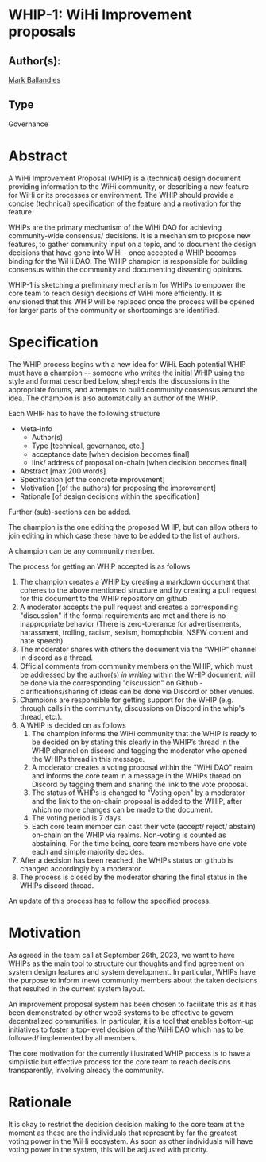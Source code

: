 # WHIP-1: WiHi Improvement proposals

## Author(s):

[Mark Ballandies](https://twitter.com/BallandiesMC)

## Type

Governance

# Abstract 

A WiHi Improvement Proposal (WHIP) is a (technical) design document providing information to the WiHi community, or describing a new feature for WiHi or its processes or environment. The WHIP should provide a concise (technical) specification of the feature and a motivation for the feature.

WHIPs are the primary mechanism of the WiHi DAO for achieving community-wide consensus/ decisions. It is a mechanism to propose new features, to gather community input on a topic, and to document the design decisions that have gone into WiHi - once accepted a WHIP becomes binding for the WiHi DAO. The WHIP champion is responsible for building consensus within the community and documenting dissenting opinions.

WHIP-1 is sketching a preliminary mechanism for WHIPs to empower the core team to reach design decisions of WiHi more efficiently. It is envisioned that this WHIP will be replaced once the process will be opened for larger parts of the community or shortcomings are identified.

# Specification 

The WHIP process begins with a new idea for WiHi. Each potential WHIP must have a champion -- someone who writes the initial WHIP using the style and format described below, shepherds the discussions in the appropriate forums, and attempts to build community consensus around the idea. The champion is also automatically an author of the WHIP.

Each WHIP has to have the following structure

- Meta-info
    - Author(s)
    - Type [technical, governance, etc.]
    - acceptance date [when decision becomes final]
    - link/ address of proposal on-chain [when decision becomes final]
- Abstract [max 200 words]
- Specification [of the concrete improvement]
- Motivation [(of the authors) for proposing the improvement]
- Rationale [of design decisions within the specification]

Further (sub)-sections can be added.

The champion is the one editing the proposed WHIP, but can allow others to join editing in which case these have to be added to the list of authors.

A champion can be any community member.

The process for getting an WHIP accepted is as follows

1. The champion creates a WHIP by creating a markdown document that coheres to the above mentioned structure and by creating a pull request for this document to the WHIP repository on github
2. A moderator accepts the pull request and creates a corresponding "discussion" if the formal requirements are met and there is no inappropriate behavior (There is zero-tolerance for advertisements, harassment, trolling, racism, sexism, homophobia, NSFW content and hate speech).
2. The moderator shares with others the document via the “WHIP” channel in discord as a thread. 
3. Official comments from community members on the WHIP, which must be addressed by the author(s) *in writing* within the WHIP document, will be done via the corresponding "discussion" on Github - clarifications/sharing of ideas can be done via Discord or other venues.
4. Champions are responsible for getting support for the WHIP (e.g. through calls in the community, discussions on Discord in the whip's thread, etc.).
5. A WHIP is decided on as follows
    1. The champion informs the WiHi community that the WHIP is ready to be decided on by stating this clearly in the WHIP’s thread in the WHIP channel on discord and tagging the moderator who opened the WHIPs thread in this message. 
    2. A moderator creates a voting proposal within the "WiHi DAO" realm and informs the core team in a message in the WHIPs thread on Discord by tagging them and sharing the link to the vote proposal.
    2. The status of WHIPs is changed to "Voting open" by a moderator and the link to the on-chain proposal is added to the WHIP, after which no more changes can be made to the document. 
    2. The voting period is 7 days. 
    2. Each core team member can cast their vote (accept/ reject/ abstain) on-chain on the WHIP via realms. Non-voting is counted as abstaining. For the time being, core team members have one vote each and simple majority decides.  
6. After a decision has been reached, the WHIPs status on github is changed accordingly by a moderator.
7. The process is closed by the moderator sharing the final status in the WHIPs discord thread.

An update of this process has to follow the specified process.

# Motivation

As agreed in the team call at September 26th, 2023, we want to have WHIPs as the main tool to structure our thoughts and find agreement on system design features and system development. In particular, WHIPs have the purpose to inform (new) community members about the taken decisions that resulted in the current system layout.

An improvement proposal system has been chosen to facilitate this as it has been demonstrated by other web3 systems to be effective to govern decentralized communities. In particular, it is a tool that enables bottom-up initiatives to foster a top-level decision of the WiHi DAO which has to be followed/ implemented by all members. 

The core motivation for the currently illustrated WHIP process is to have a simplistic but effective process for the core team to reach decisions transparently, involving already the community. 

# Rationale

It is okay to restrict the decision decision making to the core team at the moment as these are the individuals that represent by far the greatest voting power in the WiHi ecosystem. As soon as other individuals will have voting power in the system, this will be adjusted with priority.

